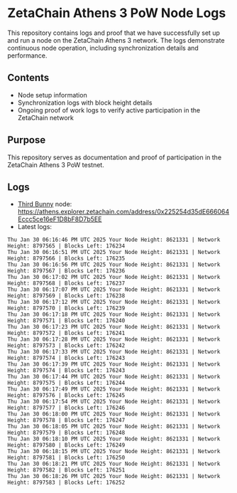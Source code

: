 # ZetaChain Athens 3 PoW Node Logs
This repository contains logs and proof that we have successfully set up and run a node on the ZetaChain Athens 3 network. The logs demonstrate continuous node operation, including synchronization details and performance.

## Contents
- Node setup information
- Synchronization logs with block height details
- Ongoing proof of work logs to verify active participation in the ZetaChain network

## Purpose
This repository serves as documentation and proof of participation in the ZetaChain Athens 3 PoW testnet.

## Logs

- [Third Bunny](https://thirdbunny.xyz/) node: https://athens.explorer.zetachain.com/address/0x225254d35dE666064Eccc5ce16eF1D8bF8D7b5EE
- Latest logs:
```
Thu Jan 30 06:16:46 PM UTC 2025 Your Node Height: 8621331 | Network Height: 8797565 | Blocks Left: 176234
Thu Jan 30 06:16:51 PM UTC 2025 Your Node Height: 8621331 | Network Height: 8797566 | Blocks Left: 176235
Thu Jan 30 06:16:56 PM UTC 2025 Your Node Height: 8621331 | Network Height: 8797567 | Blocks Left: 176236
Thu Jan 30 06:17:02 PM UTC 2025 Your Node Height: 8621331 | Network Height: 8797568 | Blocks Left: 176237
Thu Jan 30 06:17:07 PM UTC 2025 Your Node Height: 8621331 | Network Height: 8797569 | Blocks Left: 176238
Thu Jan 30 06:17:12 PM UTC 2025 Your Node Height: 8621331 | Network Height: 8797570 | Blocks Left: 176239
Thu Jan 30 06:17:18 PM UTC 2025 Your Node Height: 8621331 | Network Height: 8797571 | Blocks Left: 176240
Thu Jan 30 06:17:23 PM UTC 2025 Your Node Height: 8621331 | Network Height: 8797572 | Blocks Left: 176241
Thu Jan 30 06:17:28 PM UTC 2025 Your Node Height: 8621331 | Network Height: 8797573 | Blocks Left: 176242
Thu Jan 30 06:17:33 PM UTC 2025 Your Node Height: 8621331 | Network Height: 8797574 | Blocks Left: 176243
Thu Jan 30 06:17:39 PM UTC 2025 Your Node Height: 8621331 | Network Height: 8797574 | Blocks Left: 176243
Thu Jan 30 06:17:44 PM UTC 2025 Your Node Height: 8621331 | Network Height: 8797575 | Blocks Left: 176244
Thu Jan 30 06:17:49 PM UTC 2025 Your Node Height: 8621331 | Network Height: 8797576 | Blocks Left: 176245
Thu Jan 30 06:17:54 PM UTC 2025 Your Node Height: 8621331 | Network Height: 8797577 | Blocks Left: 176246
Thu Jan 30 06:18:00 PM UTC 2025 Your Node Height: 8621331 | Network Height: 8797578 | Blocks Left: 176247
Thu Jan 30 06:18:05 PM UTC 2025 Your Node Height: 8621331 | Network Height: 8797579 | Blocks Left: 176248
Thu Jan 30 06:18:10 PM UTC 2025 Your Node Height: 8621331 | Network Height: 8797580 | Blocks Left: 176249
Thu Jan 30 06:18:15 PM UTC 2025 Your Node Height: 8621331 | Network Height: 8797581 | Blocks Left: 176250
Thu Jan 30 06:18:21 PM UTC 2025 Your Node Height: 8621331 | Network Height: 8797582 | Blocks Left: 176251
Thu Jan 30 06:18:26 PM UTC 2025 Your Node Height: 8621331 | Network Height: 8797583 | Blocks Left: 176252
```
